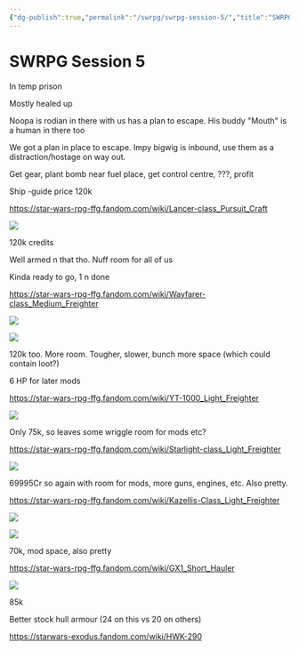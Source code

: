 ```yaml
---
{"dg-publish":true,"permalink":"/swrpg/swrpg-session-5/","title":"SWRPG Session 5","created":"2023-10-26T20:54:09.446+01:00","updated":"2025-02-25T21:38:17.283+00:00"}
---
```



# SWRPG Session 5

In temp prison

Mostly healed up

Noopa is rodian in there with us has a plan to escape. His buddy "Mouth" is a human in there too

We got a plan in place to escape. Impy bigwig is inbound, use them as a distraction/hostage on way out. 

Get gear, plant bomb near fuel place, get control centre, ???, profit

Ship -guide price 120k

https://star-wars-rpg-ffg.fandom.com/wiki/Lancer-class_Pursuit_Craft

![](https://i.pinimg.com/originals/01/4d/bb/014dbb475f96b15c2e947c7ae213ee41.jpg)

120k credits

Well armed n that tho. Nuff room for all of us

Kinda ready to go, 1 n done

https://star-wars-rpg-ffg.fandom.com/wiki/Wayfarer-class_Medium_Freighter

![](http://adampdevil.pbworks.com/f/1234476887/wayfarer_1.jpg)

![](https://vignette.wikia.nocookie.net/swse/images/e/e0/Wayfarer-Class_Medium_Transport_2.jpg/revision/latest?cb=20180601012314)

120k too. More room. Tougher, slower, bunch more space (which could contain loot?)

6 HP for later mods

https://star-wars-rpg-ffg.fandom.com/wiki/YT-1000_Light_Freighter

![](https://swrpggm.com/wp-content/uploads/2021/05/YT1000_FE.png)

Only 75k, so leaves some wriggle room for mods etc?

https://star-wars-rpg-ffg.fandom.com/wiki/Starlight-class_Light_Freighter

![](https://i.pinimg.com/originals/96/14/d5/9614d59af0b7596385f1d7d26bdcd0a3.jpg)

69995Cr so again with room for mods, more guns, engines, etc. Also pretty. 

https://star-wars-rpg-ffg.fandom.com/wiki/Kazellis-Class_Light_Freighter

![](https://vignette.wikia.nocookie.net/swse/images/3/3e/Kazellis-Class_Light_Freighter.jpg/revision/latest?cb=20200223205952)

![](https://images-wixmp-ed30a86b8c4ca887773594c2.wixmp.com/f/94d2e4c5-d3aa-40bc-85f0-53b4202a91bc/dfeap0k-1f1feb4c-ab8e-4867-8e5a-4cee0d0803a7.png/v1/fill/w_1125,h_711,q_70,strp/kazellis_class_light_freighter_by_kairoland_dfeap0k-pre.jpg?token=eyJ0eXAiOiJKV1QiLCJhbGciOiJIUzI1NiJ9.eyJzdWIiOiJ1cm46YXBwOjdlMGQxODg5ODIyNjQzNzNhNWYwZDQxNWVhMGQyNmUwIiwiaXNzIjoidXJuOmFwcDo3ZTBkMTg4OTgyMjY0MzczYTVmMGQ0MTVlYTBkMjZlMCIsIm9iaiI6W1t7ImhlaWdodCI6Ijw9ODA5IiwicGF0aCI6IlwvZlwvOTRkMmU0YzUtZDNhYS00MGJjLTg1ZjAtNTNiNDIwMmE5MWJjXC9kZmVhcDBrLTFmMWZlYjRjLWFiOGUtNDg2Ny04ZTVhLTRjZWUwZDA4MDNhNy5wbmciLCJ3aWR0aCI6Ijw9MTI4MCJ9XV0sImF1ZCI6WyJ1cm46c2VydmljZTppbWFnZS5vcGVyYXRpb25zIl19.wyXlKo7od9O_FANF3XnMDKRWmM24UBmE9hRkPG6u1Ak)

70k, mod space, also pretty

https://star-wars-rpg-ffg.fandom.com/wiki/GX1_Short_Hauler

![](https://i.pinimg.com/originals/d4/99/0b/d4990bcd49829d67081863182b13af18.png)

85k 

Better stock hull armour (24 on this vs 20 on others)

https://starwars-exodus.fandom.com/wiki/HWK-290
